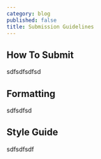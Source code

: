 ```yaml
---
category: blog
published: false
title: Submission Guidelines
---
```


## How To Submit

sdfsdfsdfsd

## Formatting

sdfsdfsd

## Style Guide

sdfsdfsdf